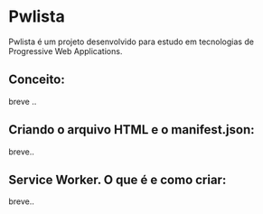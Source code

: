 # Pwlista 

Pwlista é um projeto desenvolvido para estudo em tecnologias de Progressive Web Applications. 

## Conceito:

breve .. 

## Criando o arquivo HTML e o manifest.json:

breve..

## Service Worker. O que é e como criar:

breve..